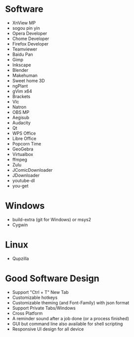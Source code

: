 Software
=====
* XnView MP
* sogou pin yin
* Opera Developer
* Chome Developer
* Firefox Developer
* Teamviewer
* Baidu Pan
* Gimp
* Inkscape
* Blender
* Makehuman
* Sweet home 3D
* ngPlant
* gVim x64
* Brackets
* Vlc
* Natron
* OBS MP
* Aegisub
* Audacity
* Qt
* WPS Office
* Libre Office
* Popcorn Time
* GeoGebra
* Virtualbox
* ffmpeg
* Zulu
* JComicDownloader
* JDownloader
* youtube-dl
* you-get

Windows
=====
* build-extra (git for Windows) or msys2
* Cygwin

Linux
=====
* Qupzilla

Good Software Design
=====
* Support "Ctrl + T" New Tab
* Customizable hotkeys
* Customizable theming (and Font-Family) with json format
* Support Private Tabs/Windows
* Cross Platform
* A reminder sound after a job done (or a process finished)
* GUI but command line also available for shell scripting
* Responsive UI design for all device
